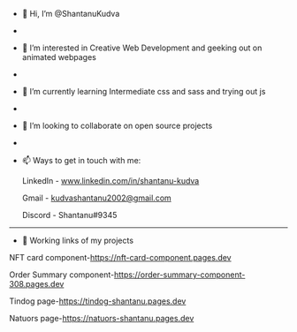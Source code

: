 - 👋 Hi, I’m @ShantanuKudva
- 
- 👀 I’m interested in Creative Web Development and geeking out on animated webpages 
- 
- 🌱 I’m currently learning Intermediate css and sass and trying out js 
-
- 💞️ I’m looking to collaborate on open source projects 
- 
- 📫 Ways to get in touch with me:

   LinkedIn - www.linkedin.com/in/shantanu-kudva

   Gmail - kudvashantanu2002@gmail.com

   Discord - Shantanu#9345

-------------------------------------------------------------------------------------------------------

- 🔗 Working links of my projects

NFT card component-https://nft-card-component.pages.dev

Order Summary component-https://order-summary-component-308.pages.dev

Tindog page-https://tindog-shantanu.pages.dev

Natuors page-https://natuors-shantanu.pages.dev
<!---
ShantanuKudva/ShantanuKudva is a ✨ special ✨ repository because its `README.md` (this file) appears on your GitHub profile.
You can click the Preview link to take a look at your changes.
--->

